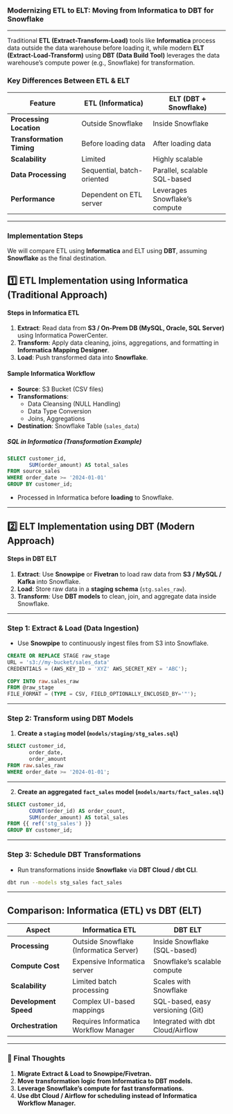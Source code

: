 ### **Modernizing ETL to ELT: Moving from Informatica to DBT for Snowflake**
---
Traditional **ETL (Extract-Transform-Load)** tools like **Informatica** process data outside the data warehouse before loading it, while modern **ELT (Extract-Load-Transform)** using **DBT (Data Build Tool)** leverages the data warehouse’s compute power (e.g., Snowflake) for transformation.

### **Key Differences Between ETL & ELT**
| Feature | ETL (Informatica) | ELT (DBT + Snowflake) |
|---------|------------------|--------------------|
| **Processing Location** | Outside Snowflake | Inside Snowflake |
| **Transformation Timing** | Before loading data | After loading data |
| **Scalability** | Limited | Highly scalable |
| **Data Processing** | Sequential, batch-oriented | Parallel, scalable SQL-based |
| **Performance** | Dependent on ETL server | Leverages Snowflake’s compute |

---
### **Implementation Steps**
We will compare ETL using **Informatica** and ELT using **DBT**, assuming **Snowflake** as the final destination.

## **1️⃣ ETL Implementation using Informatica (Traditional Approach)**
#### **Steps in Informatica ETL**
1. **Extract**: Read data from **S3 / On-Prem DB (MySQL, Oracle, SQL Server)** using Informatica PowerCenter.
2. **Transform**: Apply data cleaning, joins, aggregations, and formatting in **Informatica Mapping Designer**.
3. **Load**: Push transformed data into **Snowflake**.

#### **Sample Informatica Workflow**
- **Source**: S3 Bucket (CSV files)
- **Transformations**:
  - Data Cleansing (NULL Handling)
  - Data Type Conversion
  - Joins, Aggregations
- **Destination**: Snowflake Table (`sales_data`)

##### **SQL in Informatica (Transformation Example)**
```sql
SELECT customer_id, 
       SUM(order_amount) AS total_sales
FROM source_sales
WHERE order_date >= '2024-01-01'
GROUP BY customer_id;
```
- Processed in Informatica before **loading** to Snowflake.

---

## **2️⃣ ELT Implementation using DBT (Modern Approach)**
#### **Steps in DBT ELT**
1. **Extract**: Use **Snowpipe** or **Fivetran** to load raw data from **S3 / MySQL / Kafka** into Snowflake.
2. **Load**: Store raw data in a **staging schema** (`stg.sales_raw`).
3. **Transform**: Use **DBT models** to clean, join, and aggregate data inside Snowflake.

---

### **Step 1: Extract & Load (Data Ingestion)**
- Use **Snowpipe** to continuously ingest files from S3 into Snowflake.

```sql
CREATE OR REPLACE STAGE raw_stage 
URL = 's3://my-bucket/sales_data'
CREDENTIALS = (AWS_KEY_ID = 'XYZ' AWS_SECRET_KEY = 'ABC');

COPY INTO raw.sales_raw
FROM @raw_stage
FILE_FORMAT = (TYPE = CSV, FIELD_OPTIONALLY_ENCLOSED_BY='"');
```
---
### **Step 2: Transform using DBT Models**
1. **Create a `staging` model (`models/staging/stg_sales.sql`)**
```sql
SELECT customer_id, 
       order_date, 
       order_amount
FROM raw.sales_raw
WHERE order_date >= '2024-01-01';
```
---
2. **Create an aggregated `fact_sales` model (`models/marts/fact_sales.sql`)**
```sql
SELECT customer_id, 
       COUNT(order_id) AS order_count, 
       SUM(order_amount) AS total_sales
FROM {{ ref('stg_sales') }}
GROUP BY customer_id;
```
---
### **Step 3: Schedule DBT Transformations**
- Run transformations inside **Snowflake** via **DBT Cloud / dbt CLI**.
```bash
dbt run --models stg_sales fact_sales
```

---

## **Comparison: Informatica (ETL) vs DBT (ELT)**
| **Aspect** | **Informatica ETL** | **DBT ELT** |
|------------|----------------------|--------------|
| **Processing** | Outside Snowflake (Informatica Server) | Inside Snowflake (SQL-based) |
| **Compute Cost** | Expensive Informatica server | Snowflake’s scalable compute |
| **Scalability** | Limited batch processing | Scales with Snowflake |
| **Development Speed** | Complex UI-based mappings | SQL-based, easy versioning (Git) |
| **Orchestration** | Requires Informatica Workflow Manager | Integrated with dbt Cloud/Airflow |

---

### **📌 Final Thoughts**
1. **Migrate Extract & Load to Snowpipe/Fivetran.**  
2. **Move transformation logic from Informatica to DBT models.**  
3. **Leverage Snowflake’s compute for fast transformations.**  
4. **Use dbt Cloud / Airflow for scheduling instead of Informatica Workflow Manager.**  

